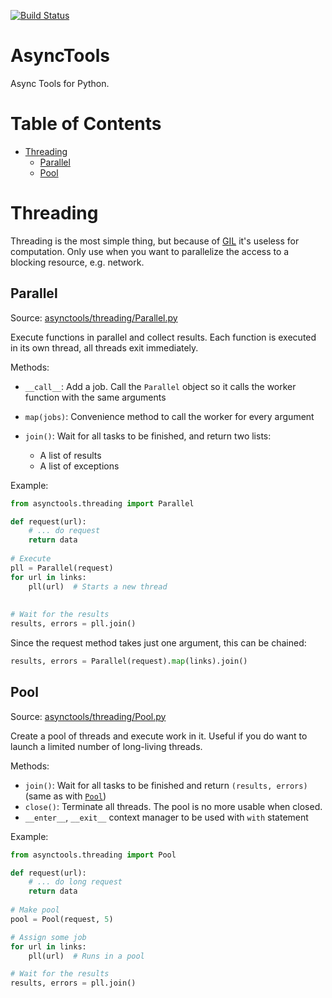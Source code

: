 [![Build Status](https://api.travis-ci.org/kolypto/py-asynctools.png?branch=master)](https://travis-ci.org/kolypto/py-asynctools)


AsyncTools
==========

Async Tools for Python.

Table of Contents
=================

* <a href="#user-content-threading">Threading</a>
    * <a href="#user-content-parallel">Parallel</a>
    * <a href="#user-content-pool">Pool</a> 

Threading
=========

Threading is the most simple thing, but because of [GIL](https://wiki.python.org/moin/GlobalInterpreterLock) it's useless for computation.
Only use when you want to parallelize the access to a blocking resource, e.g. network.

Parallel
--------

Source: [asynctools/threading/Parallel.py](asynctools/threading/Parallel.py)

Execute functions in parallel and collect results.
Each function is executed in its own thread, all threads exit immediately.

Methods:

* `__call__`: Add a job. Call the `Parallel` object so it calls the worker function with the same arguments
* `map(jobs)`: Convenience method to call the worker for every argument
* `join()`: Wait for all tasks to be finished, and return two lists:
    
    * A list of results
    * A list of exceptions

Example:

```python
from asynctools.threading import Parallel

def request(url):
    # ... do request
    return data
   
# Execute
pll = Parallel(request)
for url in links:
    pll(url)  # Starts a new thread
    
    
# Wait for the results
results, errors = pll.join()
```

Since the request method takes just one argument, this can be chained:

```python
results, errors = Parallel(request).map(links).join()
```



Pool
----

Source: [asynctools/threading/Pool.py](asynctools/threading/Pool.py)

Create a pool of threads and execute work in it.
Useful if you do want to launch a limited number of long-living threads.

Methods:

* `join()`: Wait for all tasks to be finished and return `(results, errors)` (same as with [`Pool`](#pool))
* `close()`: Terminate all threads. The pool is no more usable when closed.
* `__enter__`, `__exit__` context manager to be used with `with` statement

Example:

```python
from asynctools.threading import Pool

def request(url):
    # ... do long request
    return data
   
# Make pool
pool = Pool(request, 5)

# Assign some job
for url in links:
    pll(url)  # Runs in a pool

# Wait for the results
results, errors = pll.join()
```
